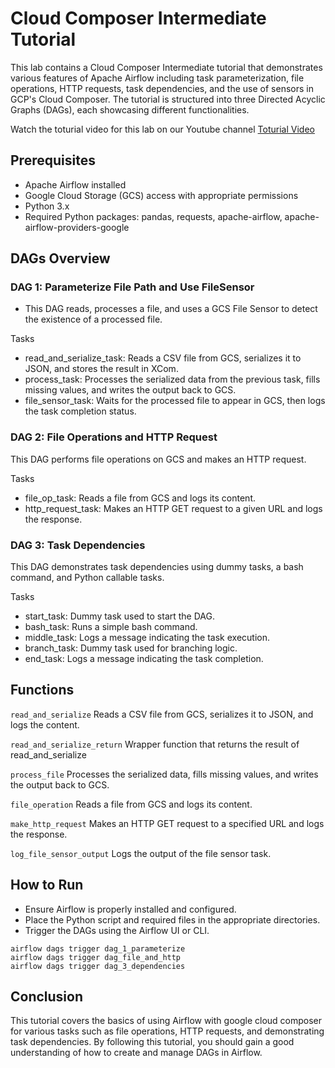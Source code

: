 # Cloud Composer Intermediate Tutorial

This lab contains a Cloud Composer Intermediate tutorial that demonstrates various features of Apache Airflow including task parameterization, file operations, HTTP requests, task dependencies, and the use of sensors in GCP's Cloud Composer. The tutorial is structured into three Directed Acyclic Graphs (DAGs), each showcasing different functionalities.

Watch the toturial video for this lab on our Youtube channel [Toturial Video](https://youtu.be/bvGipcGwtA8)

## Prerequisites

- Apache Airflow installed
- Google Cloud Storage (GCS) access with appropriate permissions
- Python 3.x
- Required Python packages: pandas, requests, apache-airflow, apache-airflow-providers-google


## DAGs Overview

### DAG 1: Parameterize File Path and Use FileSensor
- This DAG reads, processes a file, and uses a GCS File Sensor to detect the existence of a processed file.

Tasks
- read_and_serialize_task: Reads a CSV file from GCS, serializes it to JSON, and stores the result in XCom.
- process_task: Processes the serialized data from the previous task, fills missing values, and writes the output back to GCS.
- file_sensor_task: Waits for the processed file to appear in GCS, then logs the task completion status.

### DAG 2: File Operations and HTTP Request
This DAG performs file operations on GCS and makes an HTTP request.

Tasks
- file_op_task: Reads a file from GCS and logs its content.
- http_request_task: Makes an HTTP GET request to a given URL and logs the response.

### DAG 3: Task Dependencies
This DAG demonstrates task dependencies using dummy tasks, a bash command, and Python callable tasks.

Tasks
- start_task: Dummy task used to start the DAG.
- bash_task: Runs a simple bash command.
- middle_task: Logs a message indicating the task execution.
- branch_task: Dummy task used for branching logic.
- end_task: Logs a message indicating the task completion.

## Functions
`read_and_serialize`
Reads a CSV file from GCS, serializes it to JSON, and logs the content.

`read_and_serialize_return`
Wrapper function that returns the result of read_and_serialize

`process_file`
Processes the serialized data, fills missing values, and writes the output back to GCS.

`file_operation`
Reads a file from GCS and logs its content.

`make_http_request`
Makes an HTTP GET request to a specified URL and logs the response.

`log_file_sensor_output`
Logs the output of the file sensor task.

## How to Run
- Ensure Airflow is properly installed and configured.
- Place the Python script and required files in the appropriate directories.
- Trigger the DAGs using the Airflow UI or CLI.

```
airflow dags trigger dag_1_parameterize
airflow dags trigger dag_file_and_http
airflow dags trigger dag_3_dependencies
```


## Conclusion
This tutorial covers the basics of using Airflow with google cloud composer for various tasks such as file operations, HTTP requests, and demonstrating task dependencies. By following this tutorial, you should gain a good understanding of how to create and manage DAGs in Airflow.